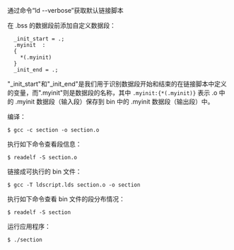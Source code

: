 通过命令“ld --verbose”获取默认链接脚本

在 .bss 的数据段前添加自定义数据段：

```
  _init_start = .;
  .myinit  :
  {
	*(.myinit)
  }
  _init_end = .;
```

"_init_start"和"_init_end"是我们用于识别数据段开始和结束的在链接脚本中定义的变量，而".myinit"则是数据段的名称，其中 `.myinit:{*(.myinit)}` 表示 .o 中的 .myinit 数据段（输入段）保存到 bin 中的 .myinit 数据段（输出段）中。

编译：

```
$ gcc -c section -o section.o
```

执行如下命令查看段信息：

```
$ readelf -S section.o
```

链接成可执行的 bin 文件：

```
$ gcc -T ldscript.lds section.o -o section
```

执行如下命令查看 bin 文件的段分布情况：

```
$ readelf -S section
```

运行应用程序：

```
$ ./section
```

